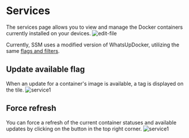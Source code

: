 # Services

The services page allows you to view and manage the Docker containers currently installed on your devices.
![edit-file](/services/services-overview.gif)

Currently, SSM uses a modified version of WhatsUpDocker, utilizing the same [flags and filters](/docs/technical-guide/containers-labelling.md).

## Update available flag
When an update for a container's image is available, a tag is displayed on the tile.
![service1](/services/services-3.png)

## Force refresh
You can force a refresh of the current container statuses and available updates by clicking on the button in the top right corner.
![service1](/services/services-2.png)
